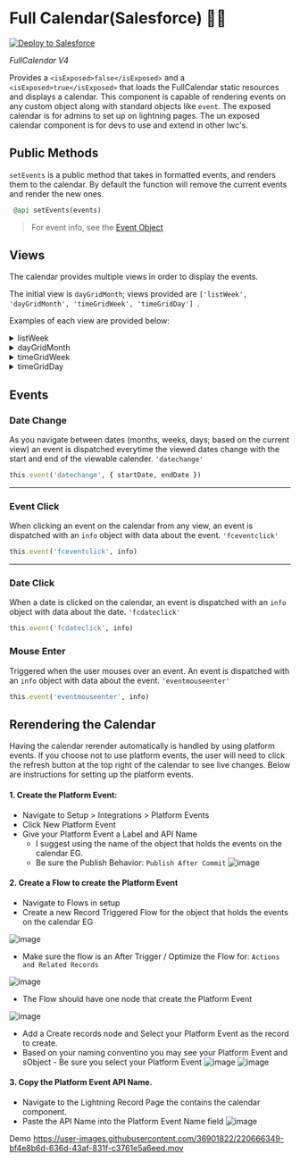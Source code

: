 # Full Calendar(Salesforce) 📅📆

<a href="https://githubsfdeploy.herokuapp.com">
  <img alt="Deploy to Salesforce"
       src="https://raw.githubusercontent.com/afawcett/githubsfdeploy/master/deploy.png">
</a>

*FullCalendar V4*

Provides a ```<isExposed>false</isExposed>``` and a ```<isExposed>true</isExposed>``` that loads the FullCalendar static resources and displays a calendar. This component is capable of rendering events on any custom object along with standard objects like ```event```. The exposed calendar is for admins to set up on lightning pages. The un exposed calendar component is for devs to use and extend in other lwc's.

## Public Methods
```setEvents``` is a public method that takes in formatted events, and renders them to the calendar. By default the function will remove the current events and render the new ones.
```ruby
 @api setEvents(events)
```
> For event info, see the [Event Object](https://fullcalendar.io/docs/event-object)

## Views
The calendar provides multiple views in order to display the events. 

The initial view is ```dayGridMonth```; views provided are ```['listWeek', 'dayGridMonth', 'timeGridWeek', 'timeGridDay'] ```.

Examples of each view are provided below:

<details>
    <summary>
        listWeek
    </summary>
    <img src="https://user-images.githubusercontent.com/36901822/164520937-594e2119-ac57-421f-b65a-882ac9ad2cbb.png" width="550">
</details>

<details>
    <summary>
        dayGridMonth
    </summary>
    <img src="https://user-images.githubusercontent.com/36901822/164522086-c856aea6-5ea7-4659-9e51-20483b876d67.png">
</details>

<details>
    <summary>
        timeGridWeek
    </summary>
    <img src="https://user-images.githubusercontent.com/36901822/164522656-9b30e1f2-5e25-4a4c-828b-ff5166e92aaa.png">
</details>

<details>
    <summary>
        timeGridDay
    </summary>
    <img src="https://user-images.githubusercontent.com/36901822/164522888-ea92cc49-8b44-4210-b27c-4319a8885cc7.png">
</details>

## Events
### Date Change
As you navigate between dates (months, weeks, days; based on the current view) an event is dispatched everytime the viewed dates change with the start and end of the viewable calender. ```'datechange'```

```ruby 
this.event('datechange', { startDate, endDate })
```
___
### Event Click
When clicking an event on the calendar from any view, an event is dispatched with an ```info``` object with data about the event. ```'fceventclick'```

```ruby 
this.event('fceventclick', info)
```
___
### Date Click
When a date is clicked on the calendar, an event is dispatched with an ```info``` object with data about the date. ```'fcdateclick'```

```ruby 
this.event('fcdateclick', info)
```

### Mouse Enter
Triggered when the user mouses over an event. An event is dispatched with an ```info``` object with data about the event. ```'eventmouseenter'```

```ruby 
this.event('eventmouseenter', info)
```

## Rerendering the Calendar
Having the calendar rerender automatically is handled by using platform events. If you choose not to use platform events, the user will need to click the refresh button at the top right of the calendar to see live changes. Below are instructions for setting up the platform events.

#### 1. Create the Platform Event:
  - Navigate to Setup > Integrations > Platform Events
  - Click New Platform Event
  - Give your Platform Event a Label and API Name
    - I suggest using the name of the object that holds the events on the calendar EG.
    - Be sure the Publish Behavior: ```Publish After Commit```
    ![image](https://user-images.githubusercontent.com/36901822/189163721-b0c35f28-e231-4782-861c-c3feb5c647e4.png)
   
#### 2. Create a Flow to create the Platform Event
  - Navigate to Flows in setup
  - Create a new Record Triggered Flow for the object that holds the events on the calendar EG
  
  ![image](https://user-images.githubusercontent.com/36901822/189165985-c1b9859c-7ea0-4649-bd3a-5422de83c5f6.png)
  - Make sure the flow is an After Trigger / Optimize the Flow for: ```Actions and Related Records```
  
  ![image](https://user-images.githubusercontent.com/36901822/189166387-3305cede-c9a3-4a9d-8433-c1743af50d3f.png)
  - The Flow should have one node that create the Platform Event
  
  ![image](https://user-images.githubusercontent.com/36901822/189166561-4d4eb68d-92d4-4669-b6f0-5d0b842b6366.png)
  
  - Add a Create records node and Select your Platform Event as the record to create.
  - Based on your naming conventino you may see your Platform Event and sObject - Be sure you select your Platform Event
  ![image](https://user-images.githubusercontent.com/36901822/189167019-d924e810-8274-4706-a4d9-275c1086952d.png)
  ![image](https://user-images.githubusercontent.com/36901822/189167103-18ddf332-82f5-4f4a-bab1-85e6d4ca8796.png)

#### 3. Copy the Platform Event API Name. 
  - Navigate to the Lightning Record Page the contains the calendar component.
  - Paste the API Name into the Platform Event Name field
  ![image](https://user-images.githubusercontent.com/36901822/189165307-fde17426-9bf1-4561-8bc7-1a9b6d913e69.png)
  
  Demo
https://user-images.githubusercontent.com/36901822/220666349-bf4e8b6d-636d-43af-831f-c3761e5a6eed.mov







